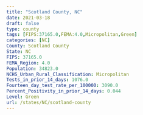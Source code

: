 ```yaml
---
title: "Scotland County, NC"
date: 2021-03-18
draft: false
type: county
tags: [FIPS:37165.0,FEMA:4.0,Micropolitan,Green]
categories: [NC]
County: Scotland County
State: NC
FIPS: 37165.0
FEMA_Region: 4.0
Population: 34823.0
NCHS_Urban_Rural_Classification: Micropolitan
Tests_in_prior_14_days: 1076.0
Fourteen_day_test_rate_per_100000: 3090.0
Percent_Positivity_in_prior_14_days: 0.044
Level: Green
url: /states/NC/scotland-county
---
```



